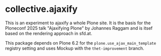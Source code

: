 # collective.ajaxify

This is an experiment to ajaxify a whole Plone site.
It is the basis for the Ploneconf 2025 talk "Ajaxifying Plone" by Johannes Raggam and is itsef based on the rendering approach in sfd.at.

This package depends on Plone 6.2 for the `plone.use_ajax_main_template` registry setting and uses Mockup with the `thet-improvement` branch.
